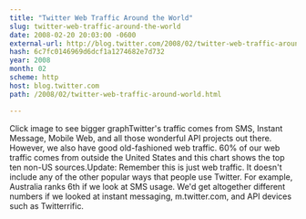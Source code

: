 ```yaml
---
title: "Twitter Web Traffic Around the World"
slug: twitter-web-traffic-around-the-world
date: 2008-02-20 20:03:00 -0600
external-url: http://blog.twitter.com/2008/02/twitter-web-traffic-around-world.html
hash: 6c7fc0146969d6dcf1a1274682e7d732
year: 2008
month: 02
scheme: http
host: blog.twitter.com
path: /2008/02/twitter-web-traffic-around-world.html

---
```


Click image to see bigger graphTwitter's traffic comes from SMS, Instant Message, Mobile Web, and all those wonderful API projects out there. However, we also have good old-fashioned web traffic. 60% of our web traffic comes from outside the United States and this chart shows the top ten non-US sources.Update: Remember this is just web traffic. It doesn't include any of the other popular ways that people use Twitter. For example, Australia ranks 6th if we look at SMS usage. We'd get altogether different numbers if we looked at instant messaging, m.twitter.com, and API devices such as Twitterrific.
